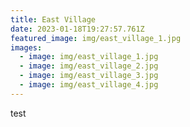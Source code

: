 ```yaml
---
title: East Village
date: 2023-01-18T19:27:57.761Z
featured_image: img/east_village_1.jpg
images:
  - image: img/east_village_1.jpg
  - image: img/east_village_2.jpg
  - image: img/east_village_3.jpg
  - image: img/east_village_4.jpg
---
```

t﻿est